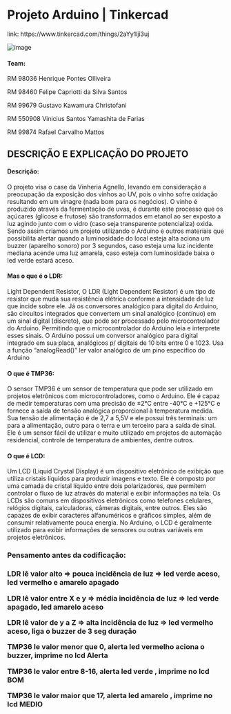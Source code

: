 
<h1>Projeto Arduino | Tinkercad</h1>
link:
https://www.tinkercad.com/things/2aYy1lji3uj

![image](https://)
<h4>Team:</h4>
<p> RM 98036	Henrique Pontes Olliveira </p>
<p> RM 98460 	Felipe Capriotti da Silva Santos </p>
<p> RM 99679 	Gustavo Kawamura Christofani </p>
<p> RM 550908 	Vinicius Santos Yamashita de Farias </p>
<p> RM 99874 	Rafael Carvalho Mattos </p>

<h2> DESCRIÇÃO E EXPLICAÇÃO DO PROJETO </h2>

<h4>Descrição:</h4>

<p>O projeto visa o case da Vinheria Agnello, levando em consideração a preocupação da exposição dos vinhos ao UV, pois o vinho sofre oxidação resultando em um vinagre (nada bom para os negócios). O vinho é produzido através da fermentação de uvas, é durante este processo que os açúcares (glicose e frutose) são transformados em etanol ao ser exposto a luz agindo junto com o vidro (caso seja transparente potencializa) oxida.
Sendo assim criamos um projeto utilizando o Arduino e outros materiais que possibilita alertar quando a luminosidade do local esteja alta aciona um buzzer (aparelho sonoro) por 3 segundos, caso esteja uma luz incidente mediana acende uma luz amarela, caso esteja com luminosidade baixa o led verde estará aceso.</p>

<h4>Mas o que é o LDR:</h4>

<p>Light Dependent Resistor, O LDR (Light Dependent Resistor) é um tipo de resistor que muda sua resistência elétrica conforme a intensidade de luz que incide sobre ele.
Já os conversores analógico para digital do Arduino, são circuitos integrados que convertem um sinal analógico (contínuo) em um sinal digital (discreto), que pode ser processado pelo microcontrolador do Arduino. Permitindo que o microcontrolador do Arduino leia e interprete esses sinais.
O Arduino possui um conversor analógico para digital integrado em sua placa, analógicos p/ digitais de 10 bits entre 0 e 1023. Usa a função “analogRead()” ler valor analógico de um pino especifico do Arduino</p>

<h4>O que é TMP36:</h4>

<p>O sensor TMP36 é um sensor de temperatura que pode ser utilizado em projetos eletrônicos com microcontroladores, como o Arduino. Ele é capaz de medir temperaturas com uma precisão de ±2°C entre -40°C e +125°C e fornece a saída de tensão analógica proporcional à temperatura medida. Sua tensão de alimentação é de 2,7 a 5,5V e ele possui três terminais: um para a alimentação, outro para o terra e um terceiro para a saída de sinal. Ele é um sensor fácil de utilizar e muito utilizado em projetos de automação residencial, controle de temperatura de ambientes, dentre outros.</p>

<h4>O que é LCD:</h4>

<p>Um LCD (Liquid Crystal Display) é um dispositivo eletrônico de exibição que utiliza cristais líquidos para produzir imagens e texto. Ele é composto por uma camada de cristal líquido entre dois polarizadores, que permitem controlar o fluxo de luz através do material e exibir informações na tela. Os LCDs são comuns em dispositivos eletrônicos como telefones celulares, relógios digitais, calculadoras, câmeras digitais, entre outros. Eles são capazes de exibir caracteres alfanuméricos e gráficos simples, além de consumir relativamente pouca energia. No Arduino, o LCD é geralmente utilizado para exibir informações de sensores ou outras variáveis em projetos eletrônicos. </p>

<h3>Pensamento antes da codificação:<h3>
    <p>LDR  lê valor alto => pouca incidência de luz => led verde aceso, led vermelho e amarelo apagado</p>
    <p> LDR  lê valor entre X e y => média incidência de luz => led verde apagado, led amarelo aceso</p>
    <p> LDR lê valor de y a Z  => alta incidência de luz => led vermelho aceso, liga o buzzer de 3 seg duração</p>
    <p> TMP36 le valor menor que 0, alerta led vermelho aciona o buzzer, imprime no lcd Alerta</p>
    <p> TMP36 le valor entre 8-16, alerta led verde , imprime no lcd BOM</p>
    <p> TMP36 le valor maior que 17, alerta led amarelo , imprime no lcd MEDIO</p>
 </div>
